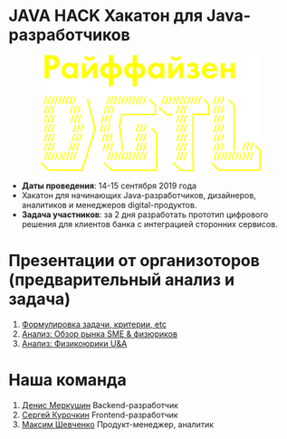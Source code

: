 # JAVA HACK Хакатон для Java-разработчиков

<p align="center">
  <img src="presentations/imgs/dgtl.png" alt="райффайзен"/>
</p>

* **Даты проведения**: 14-15 сентября 2019 года
* Хакатон для начинающих Java-разработчиков, дизайнеров, аналитиков и менеджеров digital-продуктов.
* **Задача участников**: за 2 дня разработать прототип цифрового решения для клиентов банка с интеграцией сторонних сервисов.

# Презентации от организоторов (предварительный анализ и задача)

1. [Формулировка задачи, критерии, etc](./presentations/RBRU_JavaHack_deck_v4.pdf)
2. [Анализ: Обзор рынка SME & физюриков](./presentations/Java_Hack_opros_FizYuriki.pdf)
3. [Анализ: Физикоюрики U&A](./presentations/Java_Hack_analitika_po_SME_final.pdf)


# Наша команда

1. [Денис Меркушин](https://github.com/DenRUS) Backend-разработчик
2. [Сергей Курочкин](https://github.com/kurochkinSergei) Frontend-разработчик
3. [Максим Шевченко](https://github.com/maks-sh) Продукт-менеджер, аналитик